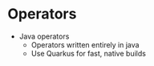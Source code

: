# Operators
- Java operators
	- Operators written entirely in java
	- Use Quarkus for fast, native builds
	